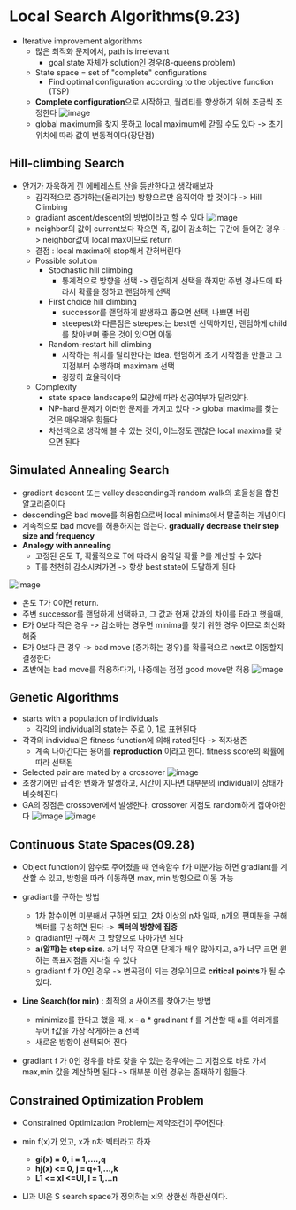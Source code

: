 # Local Search Algorithms(9.23)
* Iterative improvement algorithms
  * 많은 최적화 문제에서, path is irrelevant
    * goal state 자체가 solution인 경우(8-queens problem)
  * State space = set of "complete" configurations
    * Find optimal configuration according to the objective function (TSP)
  * **Complete configuration**으로 시작하고, 퀄리티를 향상하기 위해 조금씩 조정한다
  ![image](https://user-images.githubusercontent.com/68818952/134770845-51a77f4b-dd18-4aa0-9c54-63ea7d67b159.png)
  * global maximum을 찾지 못하고 local maximum에 갇힐 수도 있다 -> 초기 위치에 따라 값이 변동적이다(장단점)

## Hill-climbing Search
* 안개가 자욱하게 낀 에베레스트 산을 등반한다고 생각해보자
  * 감각적으로 증가하는(올라가는) 방향으로만 움직여야 할 것이다 -> Hill Climbing
  * gradiant ascent/descent의 방법이라고 할 수 있다
  ![image](https://user-images.githubusercontent.com/68818952/134770924-7c0f1057-cdbd-4cf6-9fd0-6bafa8f6c471.png)
  * neighbor의 값이 current보다 작으면 즉, 값이 감소하는 구간에 들어간 경우 -> neighbor값이 local max이므로 return
  * 결점 : local maxima에 stop해서 갇혀버린다
  * Possible solution
    * Stochastic hill climbing
      * 통계적으로 방향을 선택 -> 랜덤하게 선택을 하지만 주변 경사도에 따라서 확률을 정하고 랜덤하게 선택
    * First choice hill climbing
      * successor를 랜덤하게 발생하고 좋으면 선택, 나쁘면 버림
      * steepest와 다른점은 steepest는 best만 선택하지만, 랜덤하게 child를 찾아보며 좋은 것이 있으면 이동
    * Random-restart hill climbing
      * 시작하는 위치를 달리한다는 idea. 랜덤하게 초기 시작점을 만들고 그 지점부터 수행하며 maximam 선택
      * 굉장히 효율적이다
  * Complexity
    * state space landscape의 모양에 따라 성공여부가 달려있다.
    * NP-hard 문제가 이러한 문제를 가지고 있다 -> global maxima를 찾는 것은 매우매우 힘들다
    * 차선책으로 생각해 볼 수 있는 것이, 어느정도 괜찮은 local maxima를 찾으면 된다


## Simulated Annealing Search
* gradient descent 또는 valley descending과 random walk의 효율성을 합친 알고리즘이다
* descending은 bad move를 허용함으로써 local minima에서 탈출하는 개념이다
* 계속적으로 bad move를 허용하지는 않는다. **gradually decrease their step size and frequency**
* **Analogy with annealing**
  * 고정된 온도 T, 확률적으로 T에 따라서 움직일 확률 P를 계산할 수 있다
  * T를 천천히 감소시켜가면 -> 항상 best state에 도달하게 된다

![image](https://user-images.githubusercontent.com/68818952/134771570-f7be04ac-f68c-43a1-8e91-c8fc5b034fc0.png)
* 온도 T가 0이면 return.
* 주변 successor를 랜덤하게 선택하고, 그 값과 현재 값과의 차이를 E라고 했을때,
* E가 0보다 작은 경우 -> 감소하는 경우면 minima를 찾기 위한 경우 이므로 최신화 해줌
* E가 0보다 큰 경우 -> bad move (증가하는 경우)를 확률적으로 next로 이동할지 결정한다
* 초반에는 bad move를 허용하다가, 나중에는 점점 good move만 허용 
![image](https://user-images.githubusercontent.com/68818952/134771976-15fa3840-0d49-4fe2-b4b5-79912b022e2c.png)

## Genetic Algorithms
* starts with a population of individuals
  * 각각의 individual의 state는 주로 0, 1로 표현된다
* 각각의 individual은 fitness function에 의해 rated된다 -> 적자생존
  * 계속 나아간다는 용어를 **reproduction** 이라고 한다. fitness score의 확률에 따라 선택됨
* Selected pair are mated by a crossover
![image](https://user-images.githubusercontent.com/68818952/134772677-b73a12d2-9388-4512-99f9-a4ca8b9bdbd7.png)
* 초창기에만 급격한 변화가 발생하고, 시간이 지나면 대부분의 individual이 상태가 비슷해진다
* GA의 장점은 crossover에서 발생한다. crossover 지점도 random하게 잡아야한다
![image](https://user-images.githubusercontent.com/68818952/134772787-17ce0203-c928-421e-ab0e-5ace7489ac1b.png)
![image](https://user-images.githubusercontent.com/68818952/134772870-7b148da8-f298-49ac-8048-d2ecce532153.png)

## Continuous State Spaces(09.28)
* Object function이 함수로 주어졌을 때 연속함수 f가 미분가능 하면 gradiant를 계산할 수 있고, 방향을 따라 이동하면 max, min 방향으로 이동 가능
* gradiant를 구하는 방법
  * 1차 함수이면 미분해서 구하면 되고, 2차 이상의 n차 일때, n개의 편미분을 구해 벡터를 구성하면 된다 -> **벡터의 방향에 집중**
  * gradiant만 구해서 그 방향으로 나아가면 된다
  * **a(알파)는 step size**. a가 너무 작으면 단계가 매우 많아지고, a가 너무 크면 원하는 목표지점을 지나칠 수 있다
  * gradiant f 가 0인 경우 -> 변곡점이 되는 경우이므로 **critical points**가 될 수 있다.

* **Line Search(for min)** : 최적의 a 사이즈를 찾아가는 방법
  * minimize를 한다고 했을 때, x - a * gradinant f 를 계산할 때 a를 여러개를 두어 f값을 가장 작게하는 a 선택
  * 새로운 방향이 선택되어 진다

* gradiant f 가 0인 경우를 바로 찾을 수 있는 경우에는 그 지점으로 바로 가서 max,min 값을 계산하면 된다
  -> 대부분 이런 경우는 존재하기 힘들다.
  
## Constrained Optimization Problem
* Constrained Optimization Problem는 제약조건이 주어진다.
* min f(x)가 있고, x가 n차 벡터라고 하자
  * **gi(x) = 0, i = 1,....,q**
  * **hj(x) <= 0, j = q+1,...,k**
  * **L1 <= xl <=Ul, l = 1,...n**

* Ll과 Ul은 S search space가 정의하는 xl의 상한선 하한선이다.
